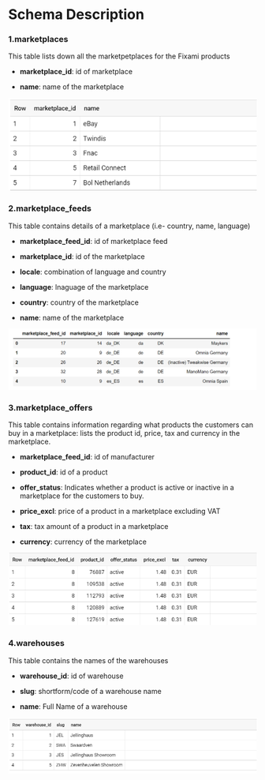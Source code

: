 # Schema Description



### 1.marketplaces

This table lists down all the marketpetplaces for the Fixami products

+ **marketplace_id**: id of marketplace

+ **name**: name of the marketplace

![marketplaces](https://github.com/jahidrazan/DWH_pictures/blob/main/marketplaces.PNG "VIEW of the marketplaces table")


### 2.marketplace_feeds
 
This table contains details of a marketplace (i.e- country, name, language)

+ **marketplace_feed_id**: id of marketplace feed

+ **marketplace_id**: id of the marketplace

+ **locale**: combination of language and country 

+ **language**: lnaguage of the marketplace

+ **country**: country of the marketplace

+ **name**: name of the marketplace


![marketplace_feeds](https://github.com/jahidrazan/DWH_pictures/blob/main/marketplace_feeds.PNG "VIEW of the marketplace_feeds table")

### 3.marketplace_offers 

This table contains information regarding what products the customers can buy in a marketplace: lists the product id, price, tax and currency in the marketplace. 


+ **marketplace_feed_id**: id of manufacturer

+ **product_id**: id of a product

+ **offer_status**: Indicates whether a product is active or inactive in a marketplace for the customers to buy. 

+ **price_excl**: price of a product in a marketplace excluding VAT

+ **tax**: tax amount of a product in a marketplace

+ **currency**: currency of the marketplace


![marketplace_offers](https://github.com/jahidrazan/DWH_pictures/blob/main/marketplace_offers.PNG "VIEW of the marketplace_offers table")

### 4.warehouses

This table contains the names of the warehouses 


+ **warehouse_id**: id of warehouse

+ **slug**: shortform/code of a warehouse name

+ **name**: Full Name of a warehouse

![warehouses](https://github.com/jahidrazan/DWH_pictures/blob/main/Warehouses.PNG "VIEW of the Warehouses table")
